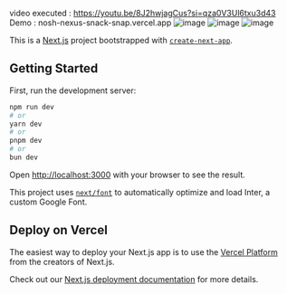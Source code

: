video executed : https://youtu.be/8J2hwjagCus?si=qza0V3Ul6txu3d43
Demo : nosh-nexus-snack-snap.vercel.app
![image](https://github.com/user-attachments/assets/a9043660-3b44-49fa-a4f4-05b8a3bcaf79)
![image](https://github.com/user-attachments/assets/59e9058f-3aed-43b0-8d56-2676a01168d0)
![image](https://github.com/user-attachments/assets/66f96080-5dc0-49d1-ad82-23b9e92e78e0)


This is a [Next.js](https://nextjs.org/) project bootstrapped with [`create-next-app`](https://github.com/vercel/next.js/tree/canary/packages/create-next-app).

## Getting Started

First, run the development server:

```bash
npm run dev
# or
yarn dev
# or
pnpm dev
# or
bun dev
```

Open [http://localhost:3000](http://localhost:3000) with your browser to see the result.

This project uses [`next/font`](https://nextjs.org/docs/basic-features/font-optimization) to automatically optimize and load Inter, a custom Google Font.

## Deploy on Vercel

The easiest way to deploy your Next.js app is to use the [Vercel Platform](https://vercel.com/new?utm_medium=default-template&filter=next.js&utm_source=create-next-app&utm_campaign=create-next-app-readme) from the creators of Next.js.

Check out our [Next.js deployment documentation](https://nextjs.org/docs/deployment) for more details.
